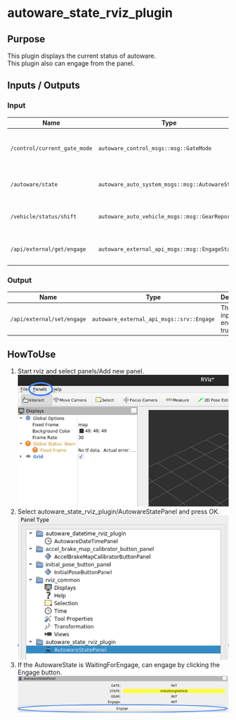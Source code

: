 # autoware_state_rviz_plugin

## Purpose

This plugin displays the current status of autoware.  
This plugin also can engage from the panel.

## Inputs / Outputs

### Input

| Name                         | Type                                            | Description                                        |
| ---------------------------- | ----------------------------------------------- | -------------------------------------------------- |
| `/control/current_gate_mode` | `autoware_control_msgs::msg::GateMode`          | The topic represents the state of AUTO or EXTERNAL |
| `/autoware/state`            | `autoware_auto_system_msgs::msg::AutowareState` | The topic represents the state of Autoware         |
| `/vehicle/status/shift`      | `autoware_auto_vehicle_msgs::msg::GearReport`   | The topic represents the state of Shift            |
| `/api/external/get/engage`   | `autoware_external_api_msgs::msg::EngageStatus` | The topic represents the state of Engage           |

### Output

| Name                       | Type                                      | Description                    |
| -------------------------- | ----------------------------------------- | ------------------------------ |
| `/api/external/set/engage` | `autoware_external_api_msgs::srv::Engage` | The service inputs engage true |

## HowToUse

1. Start rviz and select panels/Add new panel.
   ![select_panel](./images/select_panels.png)
2. Select autoware_state_rviz_plugin/AutowareStatePanel and press OK.
   ![select_state_plugin](./images/select_state_plugin.png)
3. If the AutowareState is WaitingForEngage, can engage by clicking the Engage button.
   ![select_engage](./images/select_engage.png)

